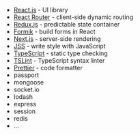- [React.js](https://reactjs.org/) - UI library
- [React Router](https://reacttraining.com/react-router/) - client-side dynamic routing
- [Redux.js](https://redux.js.org/) - predictable state container
- [Formik](https://github.com/jaredpalmer/formik) - build forms in React
- [Next.js](https://nextjs.org/) - server-side rendering
- [JSS](http://cssinjs.org) - write style with JavaScript
- [TypeScript](https://www.typescriptlang.org/) - static type checking
- [TSLint](https://palantir.github.io/tslint/) - TypeScript syntax linter
- [Prettier](https://prettier.io/) - code formatter
- passport
- mongoose
- socket.io
- lodash
- express
- session
- redis
- ...
